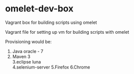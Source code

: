 # omelet-dev-box
Vagrant box for building scripts using omelet

Vagrant file for setting up vm for building scripts with omelet

Provisioning would be:  
1. Java oracle - 7  
2. Maven 3  
3.eclipse luna  
4.selenium-server 
5.Firefox 
6.Chrome  
